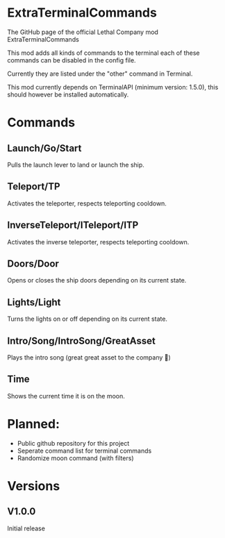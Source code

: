 # ExtraTerminalCommands
 The GitHub page of the official Lethal Company mod ExtraTerminalCommands


This mod adds all kinds of commands to the terminal each of these commands can be disabled in the config file. 

Currently they are listed under the "other" command in Terminal.

This mod currently depends on TerminalAPI (minimum version: 1.5.0), this should however be installed automatically.

# Commands
## Launch/Go/Start
Pulls the launch lever to land or launch the ship.
## Teleport/TP
Activates the teleporter, respects teleporting cooldown.
## InverseTeleport/ITeleport/ITP
Activates the inverse teleporter, respects teleporting cooldown.
## Doors/Door
Opens or closes the ship doors depending on its current state.
## Lights/Light
Turns the lights on or off depending on its current state.
## Intro/Song/IntroSong/GreatAsset
Plays the intro song (great great asset to the company 💃)
## Time
Shows the current time it is on the moon.


# Planned:
- Public github repository for this project
- Seperate command list for terminal commands
- Randomize moon command (with filters)

# Versions
## V1.0.0
Initial release
